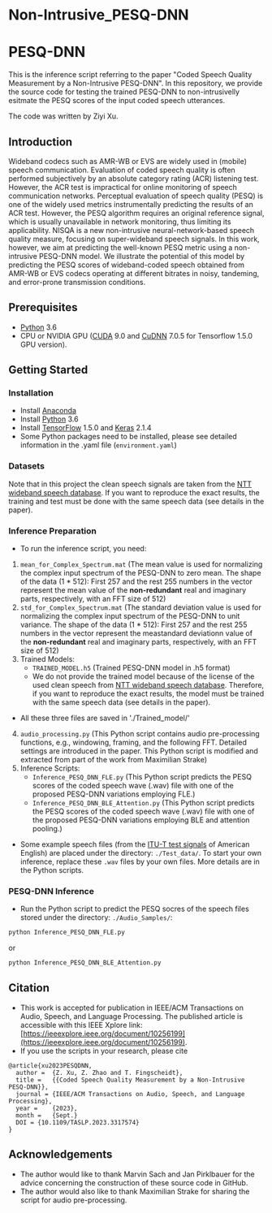 # Non-Intrusive_PESQ-DNN

# PESQ-DNN

This is the inference script referring to the paper "Coded Speech Quality Measurement by a Non-Intrusive PESQ-DNN". In this repository, we provide the source code for testing the trained PESQ-DNN to non-intrusivelly esitmate the PESQ scores of the input coded speech utterances.

The code was written by Ziyi Xu.

## Introduction

Wideband codecs such as AMR-WB or EVS are widely used in (mobile) speech communication. Evaluation of coded speech quality is often performed subjectively by an absolute category rating (ACR) listening test. However, the ACR test is impractical for online monitoring of speech communication networks. Perceptual evaluation of speech quality (PESQ) is one of the widely used metrics instrumentally predicting the results of an ACR test. However, the PESQ algorithm requires an original reference signal, which is usually unavailable in network monitoring, thus limiting its applicability. NISQA is a new non-intrusive neural-network-based speech quality measure, focusing on super-wideband speech signals. In this work, however, we aim at predicting the well-known PESQ metric using a non-intrusive PESQ-DNN model. We illustrate the potential of this model by predicting the PESQ scores of wideband-coded speech obtained from AMR-WB or EVS codecs operating at different bitrates in noisy, tandeming, and error-prone transmission conditions.

## Prerequisites

- [Python](https://www.python.org/) 3.6
- CPU or NVIDIA GPU ([CUDA](https://developer.nvidia.com/cuda-toolkit) 9.0 and [CuDNN](https://developer.nvidia.com/cudnn) 7.0.5 for Tensorflow 1.5.0 GPU version).


## Getting Started

### Installation
- Install [Anaconda](https://www.anaconda.com/)
- Install [Python](https://www.python.org/) 3.6
- Install [TensorFlow](https://www.tensorflow.org/) 1.5.0 and [Keras](https://www.tensorflow.org/) 2.1.4
- Some Python packages need to be installed, please see detailed information in the .yaml file (```environment.yaml```)

### Datasets

Note that in this project the clean speech signals are taken from the [NTT wideband speech database](https://www.ntt-at.com/product/multilingual/). If you want to reproduce the exact results, the training and test must be done with the same speech data (see details in the paper).

### Inference Preparation
 - To run the inference script, you need:
1. ```mean_for_Complex_Spectrum.mat``` (The mean value is used for normalizing the complex input spectrum of the PESQ-DNN to zero mean. The shape of the data (1 * 512): First 257 and the rest 255 numbers in the vector represent the mean value of the **non-redundant** real and imaginary parts, respectively, with an FFT size of 512)
2. ```std_for_Complex_Spectrum.mat``` (The standard deviation value is used for normalizing the complex input spectrum of the PESQ-DNN to unit variance. The shape of the data (1 * 512): First 257 and the rest 255 numbers in the vector represent the meastandard deviationn value of the **non-redundant** real and imaginary parts, respectively, with an FFT size of 512)
3. Trained Models:
    - ```TRAINED_MODEL.h5``` (Trained PESQ-DNN model in .h5 format)
    - We do not provide the trained model because of the license of the used clean speech from [NTT wideband speech database](https://www.ntt-at.com/product/multilingual/). Therefore, if you want to reproduce the exact results, the model must be trained with the same speech data (see details in the paper).
- All these three files are saved in './Trained_model/'
4. ```audio_processing.py``` (This Python script contains audio pre-processing functions, e.g., windowing, framing, and the following FFT. Detailed settings are introduced in the paper. This Python script is modified and extracted from part of the work from Maximilian Strake)
5. Inference Scripts:
    - ```Inference_PESQ_DNN_FLE.py``` (This Python script predicts the PESQ scores of the coded speech wave (.wav) file with one of the proposed PESQ-DNN variations employing FLE.)
    - ```Inference_PESQ_DNN_BLE_Attention.py``` (This Python script predicts the PESQ scores of the coded speech wave (.wav) file with one of the proposed PESQ-DNN variations employing BLE and attention pooling.)
- Some example speech files (from the [ITU-T test signals](https://www.itu.int/net/itu-t/sigdb/genaudio/AudioForm-g.aspx?val=1000050) of American English) are placed under the directory: `./Test_data/`. To start your own inference, replace these `.wav` files by your own files. More details are in the Python scripts.

### PESQ-DNN Inference

 - Run the Python script to predict the PESQ socres of the speech files stored under the directory: `./Audio_Samples/`:
```bash
python Inference_PESQ_DNN_FLE.py
```
or
```bash
python Inference_PESQ_DNN_BLE_Attention.py
```
 ## Citation

- This work is accepted for publication in IEEE/ACM Transactions on Audio, Speech, and Language Processing. The published article is accessible with this IEEE Xplore link: [https://ieeexplore.ieee.org/document/10256199](https://ieeexplore.ieee.org/document/10256199).
- If you use the scripts in your research, please cite
```
@article{xu2023PESQDNN,
  author =  {Z. Xu, Z. Zhao and T. Fingscheidt},
  title =   {{Coded Speech Quality Measurement by a Non-Intrusive PESQ-DNN}},
  journal = {IEEE/ACM Transactions on Audio, Speech, and Language Processing},
  year =    {2023},
  month =   {Sept.}
  DOI = {10.1109/TASLP.2023.3317574}
}
```
## Acknowledgements
- The author would like to thank Marvin Sach and Jan Pirklbauer for the advice concerning the construction of these source code in GitHub.
- The author would also like to thank Maximilian Strake for sharing the script for audio pre-processing.
